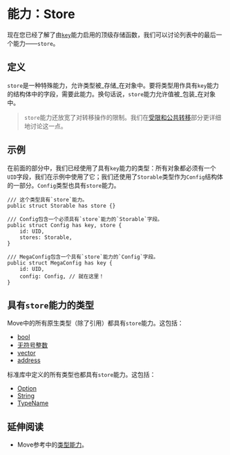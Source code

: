# 能力：Store

现在您已经了解了由[`key`](./key-ability)能力启用的顶级存储函数，我们可以讨论列表中的最后一个能力——`store`。

## 定义

`store`是一种特殊能力，允许类型被_存储_在对象中。要将类型用作具有`key`能力的结构体中的字段，需要此能力。换句话说，`store`能力允许值被_包装_在对象中。

> `store`能力还放宽了对转移操作的限制。我们在[受限和公共转移](./transfer-restrictions)部分更详细地讨论这一点。

## 示例

在前面的部分中，我们已经使用了具有`key`能力的类型：所有对象都必须有一个`UID`字段，我们在示例中使用了它；我们还使用了`Storable`类型作为`Config`结构体的一部分。`Config`类型也具有`store`能力。

```move
/// 这个类型具有`store`能力。
public struct Storable has store {}

/// Config包含一个必须具有`store`能力的`Storable`字段。
public struct Config has key, store {
    id: UID,
    stores: Storable,
}

/// MegaConfig包含一个具有`store`能力的`Config`字段。
public struct MegaConfig has key {
    id: UID,
    config: Config, // 就在这里！
}
```

## 具有`store`能力的类型

Move中的所有原生类型（除了引用）都具有`store`能力。这包括：

- [bool](./../move-basics/primitive-types#booleans)
- [无符号整数](./../move-basics/primitive-types#integer-types)
- [vector](./../move-basics/vector)
- [address](./../move-basics/address)

标准库中定义的所有类型也都具有`store`能力。这包括：

- [Option](./../move-basics/option)
- [String](./../move-basics/string)
- [TypeName](./../move-basics/type-reflection)

## 延伸阅读

- Move参考中的[类型能力](./../../reference/abilities)。